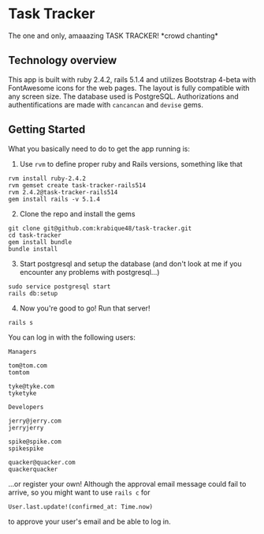# Task Tracker

The one and only, amaaazing TASK TRACKER! \*crowd chanting\*

## Technology overview

This app is built with ruby 2.4.2, rails 5.1.4 and utilizes Bootstrap 4-beta with FontAwesome icons for the web pages. The layout is fully compatible with any screen size. The database used is PostgreSQL. Authorizations and authentifications are made with `cancancan` and `devise` gems.

## Getting Started

What you basically need to do to get the app running is:

1. Use `rvm` to define proper ruby and Rails versions, something like that
```
rvm install ruby-2.4.2
rvm gemset create task-tracker-rails514
rvm 2.4.2@task-tracker-rails514
gem install rails -v 5.1.4
```
2. Clone the repo and install the gems
```
git clone git@github.com:krabique48/task-tracker.git
cd task-tracker
gem install bundle
bundle install
```
3. Start postgresql and setup the database (and don't look at me if you encounter any problems with postgresql...)
```
sudo service postgresql start
rails db:setup
```
4. Now you're good to go! Run that server!
```
rails s
```

You can log in with the following users:

```
Managers

tom@tom.com
tomtom

tyke@tyke.com
tyketyke
```
```
Developers

jerry@jerry.com
jerryjerry

spike@spike.com
spikespike

quacker@quacker.com
quackerquacker
```
...or register your own! Although the approval email message could fail to arrive, so you might want to use `rails c` for
```
User.last.update!(confirmed_at: Time.now)
```
to approve your user's email and be able to log in.
